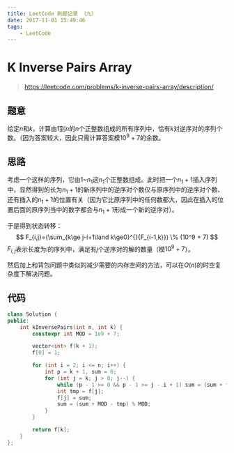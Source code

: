 ```yaml
---
title: LeetCode 刷题记录 （九）
date: 2017-11-01 15:49:46
tags:
    - LeetCode
---
```


# K Inverse Pairs Array

> https://leetcode.com/problems/k-inverse-pairs-array/description/

## 题意

给定$n$和$k$，计算由$1$到$n$的$n$个正整数组成的所有序列中，恰有$k$对逆序对的序列个数。（因为答案较大，因此只需计算答案模$10^9+7$的余数。

## 思路

考虑一个这样的序列，它由$1$~$n_1$这$n_1$个正整数组成。此时把一个$n_1+1$插入序列中，显然得到的长为$n_1+1$的新序列中的逆序对个数仅与原序列中的逆序对个数、还有插入的$n_1+1$的位置有关（因为它比原序列中的任何数都大，因此在插入的位置后面的原序列当中的数字都会与$n_1+1$形成一个新的逆序对）。

于是得到状态转移：
$$
F_{i,j}=(\sum_{k\ge j-i+1\land k\ge0}^{}{F_{i-1,k}}) \% (10^9 + 7)
$$
$F_{i,j}$表示长度为$i$的序列中，满足有$j$个逆序对的解的数量（模$10^9+7$）。

然后加上和背包问题中类似的减少需要的内存空间的方法，可以在$O(n)$的时空复杂度下解决问题。

## 代码

```c++
class Solution {
public:
    int kInversePairs(int n, int k) {
        constexpr int MOD = 1e9 + 7;

        vector<int> f(k + 1);
        f[0] = 1;

        for (int i = 2; i <= n; i++) {
            int p = k + 1, sum = 0;
            for (int j = k; j > 0; j--) {
                while (p - 1 >= 0 && p - 1 >= j - i + 1) sum = (sum + f[--p]) % MOD;
                int tmp = f[j];
                f[j] = sum;
                sum = (sum + MOD - tmp) % MOD;
            }
        }

        return f[k];
    }
};

```
